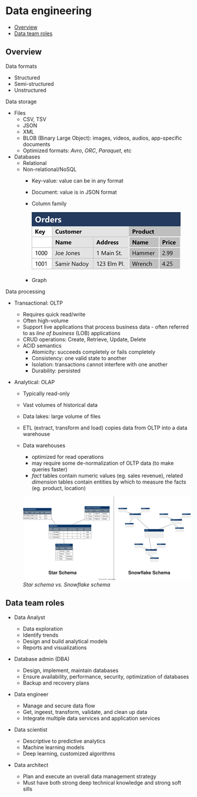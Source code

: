 # Data engineering


- [Overview](#overview)
- [Data team roles](#data-team-roles)


## Overview

Data formats

- Structured
- Semi-structured
- Unstructured

Data storage

- Files
  - CSV, TSV
  - JSON
  - XML
  - BLOB (Binary Large Object): images, videos, audios, app-specific documents
  - Optimized formats: *Avro*, *ORC*, *Paraquet*, etc
- Databases
  - Relational
  - Non-relational/NoSQL
    - Key-value: value can be in any format
    - Document: value is in JSON format
    - Column family

      ![Column family DB](images/data_column-family-db.png)

    - Graph

Data processing

- Transactional: OLTP
  - Requires quick read/write
  - Often high-volume
  - Support live applications that process business data - often referred to as *line of business* (LOB) applications
  - CRUD operations: Create, Retrieve, Update, Delete
  - ACID semantics
    - Atomicity: succeeds completely or fails completely
    - Consistency: one valid state to another
    - Isolation: transactions cannot interfere with one another
    - Durability: persisted

- Analytical: OLAP
  - Typically read-only
  - Vast volumes of historical data
  - Data lakes: large volume of files
  - ETL (extract, transform and load) copies data from OLTP into a data warehouse
  - Data warehouses
    - optimized for read operations
    - may require some de-normalization of OLTP data (to make queries faster)
    - *fact* tables contain numeric values (eg. sales revenue), related *dimension* tables contain entities by which to measure the facts (eg. product, location)

    ![Fact vs Dimension](images/data_star-and-snowflake-schema.drawio.svg)
    *Star schema vs. Snowflake schema*


## Data team roles

- Data Analyst
  - Data exploration
  - Identify trends
  - Design and build analytical models
  - Reports and visualizations

- Database admin (DBA)
  - Design, implement, maintain databases
  - Ensure availability, performance, security, optimization of databases
  - Backup and recovery plans

- Data engineer
  - Manage and secure data flow
  - Get, ingeest, transform, validate, and clean up data
  - Integrate multiple data services and application services

- Data scientist
  - Descriptive to predictive analytics
  - Machine learning models
  - Deep learning, customized algorithms

- Data architect
  - Plan and execute an overall data management strategy
  - Must have both strong deep technical knowledge and strong soft sills
